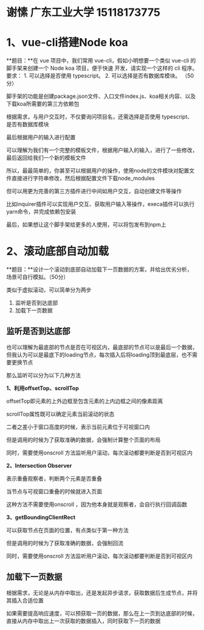 # 谢愫 广东工业大学 15118173775



# 1、vue-cli搭建Node koa

**题目：**在 vue 项目中，我们常用 vue-cli，假如小明想要一个类似 vue-cli 的脚手架来创建一个 Node koa 项目，便于快速 开发，请实现一个这样的 cli 程序。 要求： 1. 可以选择是否使用 typescript。 2. 可以选择是否有数据库模块。 （50 分） 



脚手架的功能是创建package.json文件、入口文件index.js、koa相关内容、以及下载koa所需要的第三方依赖包

根据需求，与用户交互时，不仅要询问项目名，还需选择是否使用 typescript、是否有数据库模块

最后根据用户的输入进行配置



可以理解为我们有一个完整的模板文件，根据用户输入的输入，进行了一些修改，最后返回给我们一个新的模板文件

所以，最最简单的，你甚至可以根据用户的操作，使用node的文件模块对配置文件直接进行字符串修改，然后根据配置文件下载node_modules

但可以用更为完善的第三方插件进行中间如用户交互，自动创建文件等操作

比如inquirer插件可以实现用户交互、获取用户输入等操作，execa插件可以执行yarn命令，并完成依赖包安装



最后，如果想让这个脚手架给更多的人使用，可以将包发布到npm上





# 2、滚动底部自动加载

**题目：**设计一个滚动到底部自动加载下一页数据的方案，并给出优劣分析，场景可自行模拟。（50分）



类似于虚拟滚动，可以简单分为两步

1. 监听是否到达底部
2. 加载下一页数据



## **监听是否到达底部**

也可以理解为最底部的节点是否在可视区内，最底部的节点可以是最后一个数据，但我认为可以是最底下的loading节点，每次插入后将loading顶到最底层，也不需要更换节点

那么监听可以分为以下几种方法

**1、利用offsetTop、scrollTop**

offsetTop即元素的上外边框至包含元素的上内边框之间的像素距离

scrollTop属性既可以确定元素当前滚动的状态

二者之差小于窗口高度的时候，表示当前元素位于可视窗口内

但是调用的时候为了获取准确的数据，会强制计算整个页面的布局

同时，需要使用onscroll 方法监听用户滚动，每次滚动都要判断是否到可视区内

**2、Intersection Observer**

表示重叠观察者，判断两个元素是否重叠

当节点与可视窗口重叠的时候就进入页面

这种方法不需要使用onscroll ，因为他本身就是观察者，会自行执行回调函数

**3、getBoundingClientRect**

可以获取节点在页面的位置，有点类似于第一种方法

但是调用的时候为了获取准确的数据，会强制回流

同时，需要使用onscroll 方法监听用户滚动，每次滚动都要判断是否到可视区内



## 加载下一页数据

根据需求，无论是从内存中取出，还是发起异步请求，获取数据后生成节点，并将其插入合适位置

如果需要提高响应速度，可以预获取一页的数据，那么在上一页到达底部的时候，直接从内存中取出上一次获取的数据插入，同时获取下一页的数据

